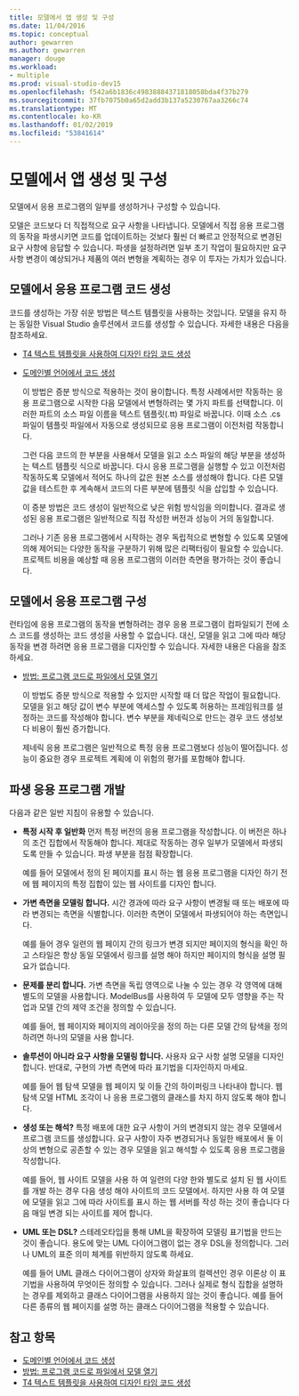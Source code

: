 ```yaml
---
title: 모델에서 앱 생성 및 구성
ms.date: 11/04/2016
ms.topic: conceptual
author: gewarren
ms.author: gewarren
manager: douge
ms.workload:
- multiple
ms.prod: visual-studio-dev15
ms.openlocfilehash: f542a6b1836c49838884371818058bda4f37b279
ms.sourcegitcommit: 37fb7075b0a65d2add3b137a5230767aa3266c74
ms.translationtype: MT
ms.contentlocale: ko-KR
ms.lasthandoff: 01/02/2019
ms.locfileid: "53841614"
---
```

# <a name="generate-and-configure-your-app-from-models"></a>모델에서 앱 생성 및 구성
모델에서 응용 프로그램의 일부를 생성하거나 구성할 수 있습니다.

 모델은 코드보다 더 직접적으로 요구 사항을 나타냅니다. 모델에서 직접 응용 프로그램의 동작을 파생시키면 코드를 업데이트하는 것보다 훨씬 더 빠르고 안정적으로 변경된 요구 사항에 응답할 수 있습니다. 파생을 설정하려면 일부 초기 작업이 필요하지만 요구 사항 변경이 예상되거나 제품의 여러 변형을 계획하는 경우 이 투자는 가치가 있습니다.

## <a name="generating-the-code-of-your-application-from-a-model"></a>모델에서 응용 프로그램 코드 생성
 코드를 생성하는 가장 쉬운 방법은 텍스트 템플릿을 사용하는 것입니다. 모델을 유지 하는 동일한 Visual Studio 솔루션에서 코드를 생성할 수 있습니다. 자세한 내용은 다음을 참조하세요.

- [T4 텍스트 템플릿을 사용하여 디자인 타임 코드 생성](../modeling/design-time-code-generation-by-using-t4-text-templates.md)

- [도메인별 언어에서 코드 생성](../modeling/generating-code-from-a-domain-specific-language.md)

  이 방법은 증분 방식으로 적용하는 것이 용이합니다. 특정 사례에서만 작동하는 응용 프로그램으로 시작한 다음 모델에서 변형하려는 몇 가지 파트를 선택합니다. 이러한 파트의 소스 파일 이름을 텍스트 템플릿(.tt) 파일로 바꿉니다. 이때 소스 .cs 파일이 템플릿 파일에서 자동으로 생성되므로 응용 프로그램이 이전처럼 작동합니다.

  그런 다음 코드의 한 부분을 사용해서 모델을 읽고 소스 파일의 해당 부분을 생성하는 텍스트 템플릿 식으로 바꿉니다. 다시 응용 프로그램을 실행할 수 있고 이전처럼 작동하도록 모델에서 적어도 하나의 값은 원본 소스를 생성해야 합니다. 다른 모델 값을 테스트한 후 계속해서 코드의 다른 부분에 템플릿 식을 삽입할 수 있습니다.

  이 증분 방법은 코드 생성이 일반적으로 낮은 위험 방식임을 의미합니다. 결과로 생성된 응용 프로그램은 일반적으로 직접 작성한 버전과 성능이 거의 동일합니다.

  그러나 기존 응용 프로그램에서 시작하는 경우 독립적으로 변형할 수 있도록 모델에 의해 제어되는 다양한 동작을 구분하기 위해 많은 리팩터링이 필요할 수 있습니다. 프로젝트 비용을 예상할 때 응용 프로그램의 이러한 측면을 평가하는 것이 좋습니다.

## <a name="configuring-your-application-from-a-model"></a>모델에서 응용 프로그램 구성
 런타임에 응용 프로그램의 동작을 변형하려는 경우 응용 프로그램이 컴파일되기 전에 소스 코드를 생성하는 코드 생성을 사용할 수 없습니다. 대신, 모델을 읽고 그에 따라 해당 동작을 변경 하려면 응용 프로그램을 디자인할 수 있습니다. 자세한 내용은 다음을 참조하세요.

- [방법: 프로그램 코드로 파일에서 모델 열기](../modeling/how-to-open-a-model-from-file-in-program-code.md)

  이 방법도 증분 방식으로 적용할 수 있지만 시작할 때 더 많은 작업이 필요합니다. 모델을 읽고 해당 값이 변수 부분에 액세스할 수 있도록 허용하는 프레임워크를 설정하는 코드를 작성해야 합니다. 변수 부분을 제네릭으로 만드는 경우 코드 생성보다 비용이 훨씬 증가합니다.

  제네릭 응용 프로그램은 일반적으로 특정 응용 프로그램보다 성능이 떨어집니다. 성능이 중요한 경우 프로젝트 계획에 이 위험의 평가를 포함해야 합니다.

## <a name="developing-a-derived-application"></a>파생 응용 프로그램 개발
 다음과 같은 일반 지침이 유용할 수 있습니다.

-   **특정 시작 후 일반화** 먼저 특정 버전의 응용 프로그램을 작성합니다. 이 버전은 하나의 조건 집합에서 작동해야 합니다. 제대로 작동하는 경우 일부가 모델에서 파생되도록 만들 수 있습니다. 파생 부분을 점점 확장합니다.

     예를 들어 모델에서 정의 된 페이지를 표시 하는 웹 응용 프로그램을 디자인 하기 전에 웹 페이지의 특정 집합이 있는 웹 사이트를 디자인 합니다.

-   **가변 측면을 모델링 합니다.** 시간 경과에 따라 요구 사항이 변경될 때 또는 배포에 따라 변경되는 측면을 식별합니다. 이러한 측면이 모델에서 파생되어야 하는 측면입니다.

     예를 들어 경우 일련의 웹 페이지 간의 링크가 변경 되지만 페이지의 형식을 확인 하 고 스타일은 항상 동일 모델에서 링크를 설명 해야 하지만 페이지의 형식을 설명 필요가 없습니다.

-   **문제를 분리 합니다.** 가변 측면을 독립 영역으로 나눌 수 있는 경우 각 영역에 대해 별도의 모델을 사용합니다. ModelBus를 사용하여 두 모델에 모두 영향을 주는 작업과 모델 간의 제약 조건을 정의할 수 있습니다.

     예를 들어, 웹 페이지와 페이지의 레이아웃을 정의 하는 다른 모델 간의 탐색을 정의 하려면 하나의 모델을 사용 합니다.

-   **솔루션이 아니라 요구 사항을 모델링 합니다.** 사용자 요구 사항 설명 모델을 디자인 합니다. 반대로, 구현의 가변 측면에 따라 표기법을 디자인하지 마세요.

     예를 들어 웹 탐색 모델을 웹 페이지 및 이들 간의 하이퍼링크 나타내야 합니다. 웹 탐색 모델 HTML 조각이 나 응용 프로그램의 클래스를 차지 하지 않도록 해야 합니다.

-   **생성 또는 해석?** 특정 배포에 대한 요구 사항이 거의 변경되지 않는 경우 모델에서 프로그램 코드를 생성합니다. 요구 사항이 자주 변경되거나 동일한 배포에서 둘 이상의 변형으로 공존할 수 있는 경우 모델을 읽고 해석할 수 있도록 응용 프로그램을 작성합니다.

     예를 들어, 웹 사이트 모델을 사용 하 여 일련의 다양 한와 별도로 설치 된 웹 사이트를 개발 하는 경우 다음 생성 해야 사이트의 코드 모델에서. 하지만 사용 하 여 모델에 모델을 읽고 그에 따라 사이트를 표시 하는 웹 서버를 작성 하는 것이 좋습니다 다음 매일 변경 되는 사이트를 제어 합니다.

-   **UML 또는 DSL?** 스테레오타입을 통해 UML을 확장하여 모델링 표기법을 만드는 것이 좋습니다. 용도에 맞는 UML 다이어그램이 없는 경우 DSL을 정의합니다. 그러나 UML의 표준 의미 체계를 위반하지 않도록 하세요.

     예를 들어 UML 클래스 다이어그램이 상자와 화살표의 컬렉션인 경우 이론상 이 표기법을 사용하여 무엇이든 정의할 수 있습니다. 그러나 실제로 형식 집합을 설명하는 경우를 제외하고 클래스 다이어그램을 사용하지 않는 것이 좋습니다. 예를 들어 다른 종류의 웹 페이지를 설명 하는 클래스 다이어그램을 적용할 수 있습니다.

## <a name="see-also"></a>참고 항목

- [도메인별 언어에서 코드 생성](../modeling/generating-code-from-a-domain-specific-language.md)
- [방법: 프로그램 코드로 파일에서 모델 열기](../modeling/how-to-open-a-model-from-file-in-program-code.md)
- [T4 텍스트 템플릿을 사용하여 디자인 타임 코드 생성](../modeling/design-time-code-generation-by-using-t4-text-templates.md)